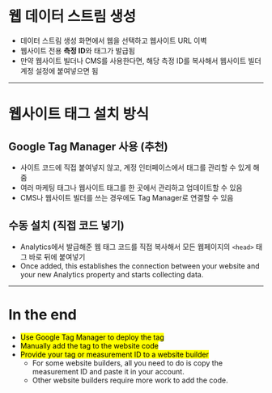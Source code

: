 # 웹 데이터 스트림 생성
- 데이터 스트림 생성 화면에서 웹을 선택하고 웹사이트 URL 이벽
- 웹사이트 전용 **측정 ID**와 태그가 발급됨
- 만약 웹사이트 빌더나 CMS를 사용한다면, 해당 측정 ID를 복사해서 웹사이트 빌더 계정 설정에 붙여넣으면 됨

<hr>

# 웹사이트 태그 설치 방식

## Google Tag Manager 사용 (추천)
 
- 사이트 코드에 직접 붙여넣지 않고, 계정 인터페이스에서 태그를 관리할 수 있게 해줌
- 여러 마케팅 태그나 웹사이트 태그를 한 곳에서 관리하고 업데이트할 수 있음
- CMS나 웹사이트 빌더를 쓰는 경우에도 Tag Manager로 연결할 수 있음

## 수동 설치 (직접 코드 넣기)

- Analytics에서 발급해준 웹 태그 코드를 직접 복사해서 모든 웹페이지의 `<head>` 태그 바로 뒤에 붙여넣기
- Once added, this establishes the connection between your website and your new Analytics property and starts collecting data.

<hr>

# In the end

- <mark>Use Google Tag Manager to deploy the tag</mark>
- <mark>Manually add the tag to the website code</mark>
- <mark>Provide your tag or measurement ID to a website builder</mark>
	- For some website builders, all you need to do is copy the measurement ID and paste it in your account.
	- Other website builders require more work to add the code.
